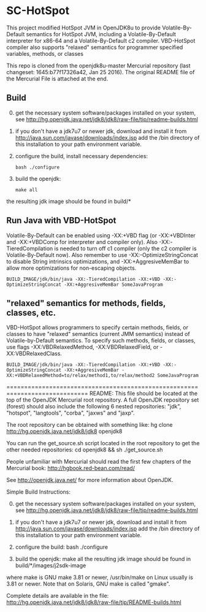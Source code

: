 # SC-HotSpot

This project modified HotSpot JVM in OpenJDK8u to provide Volatile-By-Default semantics for HotSpot JVM, including a Volatile-By-Default interpreter for x86-64 and a Volatile-By-Default c2 compiler. VBD-HotSpot compiler also supports "relaxed" semantics for programmer specified variables, methods, or classes

This repo is cloned from the openjdk8u-master Mercurial repository (last changeset: 1645:b77f17326a42, Jan 25 2016). The original README file of the Mercurial File is attached at the end.

## Build

0. get the necessary system software/packages installed on your system, see
http://hg.openjdk.java.net/jdk8/jdk8/raw-file/tip/readme-builds.html

1. if you don't have a jdk7u7 or newer jdk, download and install it from
http://java.sun.com/javase/downloads/index.jsp
add the /bin directory of this installation to your path environment
variable.

2. configure the build, install necessary dependencies:
	```
	bash ./configure
	```

3. build the openjdk:
	```
	make all
	```
the resulting jdk image should be found in build/*

## Run Java with VBD-HotSpot
Volatile-By-Default can be enabled using -XX:+VBD flag (or -XX:+VBDInter and -XX:+VBDComp for interpreter and compiler only). Also -XX:-TieredCompilation is needed to turn off c1 compiler (only the c2 compiler is Volatile-By-Default now). Also remember to use -XX:-OptimizeStringConcat to disable String intrinsics optimizations, and -XX:+AggresiveMemBar to allow more optimizations for non-escaping objects.

```
BUILD_IMAGE/jdk/bin/java -XX:-TieredCompilation -XX:+VBD -XX:-OptimizeStringConcat -XX:+AggresiveMemBar SomeJavaProgram
```
## "relaxed" semantics for methods, fields, classes, etc.
VBD-HotSpot allows programmers to specify certain methods, fields, or classes to have "relaxed" semantics (current JMM semantics) instead of Volatile-by-Default semantics. To specify such methods, fields, or classes, use flags -XX:VBDRelaxedMethod, -XX:VBDRelaxedField, or -XX:VBDRelaxedClass.

```
BUILD_IMAGE/jdk/bin/java -XX:-TieredCompilation -XX:+VBD -XX:-OptimizeStringConcat -XX:+AggresiveMemBar -XX:+VBDRelaxedMethod=to/relax/method1,to/relax/method2 SomeJavaProgram
```

=============================================================================
README:
  This file should be located at the top of the OpenJDK Mercurial root
  repository. A full OpenJDK repository set (forest) should also include
  the following 6 nested repositories:
    "jdk", "hotspot", "langtools", "corba", "jaxws"  and "jaxp".

  The root repository can be obtained with something like:
    hg clone http://hg.openjdk.java.net/jdk8/jdk8 openjdk8
  
  You can run the get_source.sh script located in the root repository to get
  the other needed repositories:
    cd openjdk8 && sh ./get_source.sh

  People unfamiliar with Mercurial should read the first few chapters of
  the Mercurial book: http://hgbook.red-bean.com/read/

  See http://openjdk.java.net/ for more information about OpenJDK.

Simple Build Instructions:
  
  0. get the necessary system software/packages installed on your system, see
     http://hg.openjdk.java.net/jdk8/jdk8/raw-file/tip/readme-builds.html

  1. if you don't have a jdk7u7 or newer jdk, download and install it from
     http://java.sun.com/javase/downloads/index.jsp
     add the /bin directory of this installation to your path environment
     variable.

  2. configure the build:
       bash ./configure
  
  3. build the openjdk:
       make all
     the resulting jdk image should be found in build/*/images/j2sdk-image

where make is GNU make 3.81 or newer, /usr/bin/make on Linux usually
is 3.81 or newer. Note that on Solaris, GNU make is called "gmake".

Complete details are available in the file:
     http://hg.openjdk.java.net/jdk8/jdk8/raw-file/tip/README-builds.html

